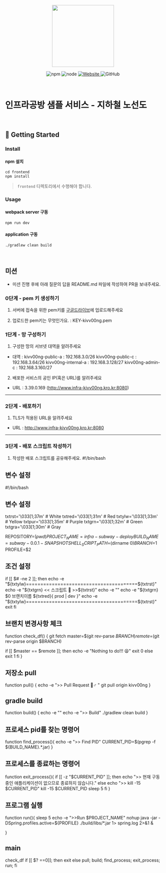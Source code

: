 <p align="center">
    <img width="200px;" src="https://raw.githubusercontent.com/woowacourse/atdd-subway-admin-frontend/master/images/main_logo.png"/>
</p>
<p align="center">
  <img alt="npm" src="https://img.shields.io/badge/npm-%3E%3D%205.5.0-blue">
  <img alt="node" src="https://img.shields.io/badge/node-%3E%3D%209.3.0-blue">
  <a href="https://edu.nextstep.camp/c/R89PYi5H" alt="nextstep atdd">
    <img alt="Website" src="https://img.shields.io/website?url=https%3A%2F%2Fedu.nextstep.camp%2Fc%2FR89PYi5H">
  </a>
  <img alt="GitHub" src="https://img.shields.io/github/license/next-step/atdd-subway-service">
</p>

<br>

# 인프라공방 샘플 서비스 - 지하철 노선도

<br>

## 🚀 Getting Started

### Install
#### npm 설치
```
cd frontend
npm install
```
> `frontend` 디렉토리에서 수행해야 합니다.

### Usage
#### webpack server 구동
```
npm run dev
```
#### application 구동
```
./gradlew clean build
```
<br>

## 미션

* 미션 진행 후에 아래 질문의 답을 README.md 파일에 작성하여 PR을 보내주세요.

### 0단계 - pem 키 생성하기

1. 서버에 접속을 위한 pem키를 [구글드라이브](https://drive.google.com/drive/folders/1dZiCUwNeH1LMglp8dyTqqsL1b2yBnzd1?usp=sharing)에 업로드해주세요

2. 업로드한 pem키는 무엇인가요. : KEY-kivv00ng.pem 

### 1단계 - 망 구성하기
1. 구성한 망의 서브넷 대역을 알려주세요
- 대역 : 
        kivv00ng-public-a : 192.168.3.0/26
        kivv00ng-public-c : 192.168.3.64/26
        kivv00ng-internal-a : 192.168.3.128/27
        kivv00ng-admin-c : 192.168.3.160/27

2. 배포한 서비스의 공인 IP(혹은 URL)를 알려주세요
- URL :  3.39.0.169 (http://www.infra-kivv00ng.kro.kr:8080)

---

### 2단계 - 배포하기
1. TLS가 적용된 URL을 알려주세요

- URL : http://www.infra-kivv00ng.kro.kr:8080

---

### 3단계 - 배포 스크립트 작성하기

1. 작성한 배포 스크립트를 공유해주세요.
#!/bin/bash

## 변수 설정
#!/bin/bash

## 변수 설정
txtrst='\033[1;37m' # White
txtred='\033[1;31m' # Red
txtylw='\033[1;33m' # Yellow
txtpur='\033[1;35m' # Purple
txtgrn='\033[1;32m' # Green
txtgra='\033[1;30m' # Gray

REPOSITORY=$(pwd)
PROJECT_NAME=infra-subway-deploy
BUILD_NAME=subway-0.0.1-SNAPSHOT
SHELL_SCRIPT_PATH=$(dirname $0)
BRANCH=$1
PROFILE=$2

## 조건 설정
if [[ $# -ne 2 ]]; then
    echo -e "${txtylw}=======================================${txtrst}"
    echo -e "${txtgrn}  << 스크립트 🧐 >>${txtrst}"
    echo -e ""
    echo -e "${txtgrn} $0 브랜치이름 ${txtred}{ prod | dev }"
    echo -e "${txtylw}=======================================${txtrst}"
    exit
fi


## 브랜치 변경사항 체크
function check_df() {
  git fetch
  master=$(git rev-parse $BRANCH)
  remote=$(git rev-parse origin $BRANCH)

  if [[ $master == $remote ]]; then
          echo -e "Nothing to do!!! 😫"
          exit 0
  else
        exit 1
  fi
}

## 저장소 pull
function pull() {
        echo -e ">> Pull Request 🏃♂️ "
        git pull origin kivv00ng
}

## gradle build
function build() {
echo -e ""
echo -e ">> Build"
./gradlew clean build
}

## 프로세스 pid를 찾는 명령어
function find_process(){
echo -e ">> Find PID"
CURRENT_PID=$(pgrep -f ${BUILD_NAME}.*.jar)
}

## 프로세스를 종료하는 명령어
function exit_process(){
if [[ -z "$CURRENT_PID" ]]; then
        echo ">> 현재 구동중인 애플리케이션이 없으므로 종료하지 않습니다."
else
        echo ">> kill -15 $CURRENT_PID"
        kill -15 $CURRENT_PID
        sleep 5
fi
}

## 프로그램 실행
function run(){
sleep 5
echo -e ">>Run $PROJECT_NAME"
nohup java -jar -DSpring.profiles.active=${PROFILE} ./build/libs/*.jar 1> spring.log 2>&1 &

}

## main

check_df
if [[ $? ==0]]; then
        exit
else
        pull;
        build;
        find_process;
        exit_process;
        run;
fi

                                                                                                                                                                                                                         



